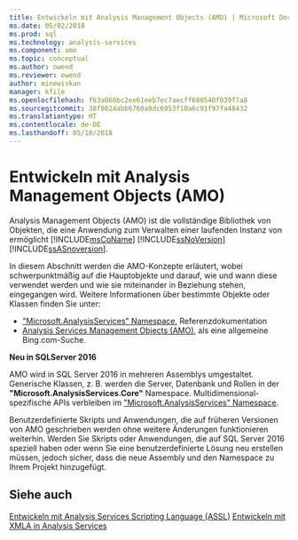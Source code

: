 ```yaml
---
title: Entwickeln mit Analysis Management Objects (AMO) | Microsoft Docs
ms.date: 05/02/2018
ms.prod: sql
ms.technology: analysis-services
ms.component: amo
ms.topic: conceptual
ms.author: owend
ms.reviewer: owend
author: minewiskan
manager: kfile
ms.openlocfilehash: f63a866bc2ee61eeb7ec7aecff680540f039f7a8
ms.sourcegitcommit: 38f8824abb6760a9dc6953f10a6c91f97fa48432
ms.translationtype: HT
ms.contentlocale: de-DE
ms.lasthandoff: 05/10/2018
---
```

# <a name="developing-with-analysis-management-objects-amo"></a>Entwickeln mit Analysis Management Objects (AMO)
Analysis Management Objects (AMO) ist die vollständige Bibliothek von Objekten, die eine Anwendung zum Verwalten einer laufenden Instanz von ermöglicht [!INCLUDE[msCoName](../../../includes/msconame-md.md)] [!INCLUDE[ssNoVersion](../../../includes/ssnoversion-md.md)] [!INCLUDE[ssASnoversion](../../../includes/ssasnoversion-md.md)].

In diesem Abschnitt werden die AMO-Konzepte erläutert, wobei schwerpunktmäßig auf die Hauptobjekte und darauf, wie und wann diese verwendet werden und wie sie miteinander in Beziehung stehen, eingegangen wird. Weitere Informationen über bestimmte Objekte oder Klassen finden Sie unter:

- ["Microsoft.AnalysisServices" Namespace](http://msdn.microsoft.com/library/microsoft.analysisservices.aspx), Referenzdokumentation
- [Analysis Services Management Objects (AMO)](http://www.bing.com/search?q=Analysis+Services+Management+Objects+%28AMO%29), als eine allgemeine Bing.com-Suche.


 **Neu in SQLServer 2016**

AMO wird in SQL Server 2016 in mehreren Assemblys umgestaltet. Generische Klassen, z. B. werden die Server, Datenbank und Rollen in der **"Microsoft.AnalysisServices.Core"** Namespace. Multidimensional-spezifische APIs verbleiben im ["Microsoft.AnalysisServices" Namespace](https://msdn.microsoft.com/library/ms146720.aspx).

Benutzerdefinierte Skripts und Anwendungen, die auf früheren Versionen von AMO geschrieben werden ohne weitere Änderungen funktionieren weiterhin. Werden Sie Skripts oder Anwendungen, die auf SQL Server 2016 speziell haben oder wenn Sie eine benutzerdefinierte Lösung neu erstellen müssen, jedoch sicher, dass die neue Assembly und den Namespace zu Ihrem Projekt hinzugefügt.

## <a name="see-also"></a>Siehe auch
[Entwickeln mit Analysis Services Scripting Language &#40;ASSL&#41;](../../../analysis-services/multidimensional-models/scripting-language-assl/developing-with-analysis-services-scripting-language-assl.md)
[Entwickeln mit XMLA in Analysis Services](../../../analysis-services/multidimensional-models-scripting-language-assl-xmla/developing-with-xmla-in-analysis-services.md)
